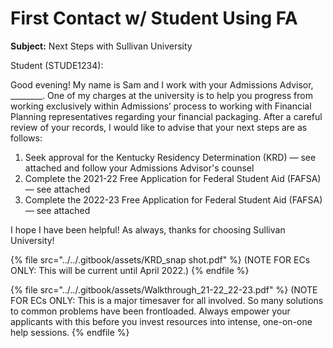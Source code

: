 # First Contact w/ Student Using FA

**Subject:** Next Steps with Sullivan University

Student (STUDE1234):

Good evening!  My name is Sam and I work with your Admissions Advisor, \_\_\_\_\_\_\_\_.  One of my charges at the university is to help you progress from working exclusively within Admissions’ process to working with Financial Planning representatives regarding your financial packaging.  After a careful review of your records, I would like to advise that your next steps are as follows:

1. Seek approval for the Kentucky Residency Determination (KRD) — see attached and follow your Admissions Advisor's counsel
2. Complete the 2021-22 Free Application for Federal Student Aid (FAFSA) — see attached
3. Complete the 2022-23 Free Application for Federal Student Aid (FAFSA) — see attached

I hope I have been helpful!  As always, thanks for choosing Sullivan University!

{% file src="../../.gitbook/assets/KRD_snap shot.pdf" %}
(NOTE FOR ECs ONLY: This will be current until April 2022.)
{% endfile %}

{% file src="../../.gitbook/assets/Walkthrough_21-22_22-23.pdf" %}
(NOTE FOR ECs ONLY: This is a major timesaver for all involved. So many solutions to common problems have been frontloaded.  Always empower your applicants with this before you invest resources into intense, one-on-one help sessions.
{% endfile %}
